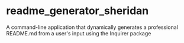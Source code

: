 # readme_generator_sheridan
A command-line application that dynamically generates a professional README.md from a user's input using the Inquirer package
